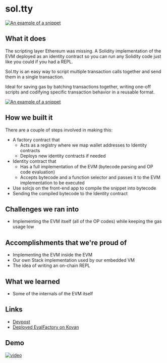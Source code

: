 # sol.tty

<a href="https://raw.githubusercontent.com/BencicAndrej/sol.tty/master/images/logo.jpg" target="_blank">![An example of a snippet](https://raw.githubusercontent.com/BencicAndrej/sol.tty/master/images/logo.jpg)</a>

## What it does

The scripting layer Ethereum was missing. A Solidity implementation of the EVM deployed as an identity contract so you can run any Solidity code just like you could if you had a REPL.

Sol.tty is an easy way to script multiple transaction calls together and send them in a single transaction.

Ideal for saving gas by batching transactions together, writing one-off scripts and codifying specific transaction behavior in a reusable format.

<a href="https://raw.githubusercontent.com/BencicAndrej/sol.tty/master/images/ss.png" target="_blank">![An example of a snippet](https://raw.githubusercontent.com/BencicAndrej/sol.tty/master/images/ss.png)</a>

## How we built it
There are a couple of steps involved in making this:
* A factory contract that
    * Acts as a registry where we map wallet addresses to Identity contracts
    * Deploys new identity contracts if needed
* Identity contract that
    * Has a full implementation of the EVM (bytecode parsing and OP code evaluation)
    * Accepts bytecode and a function selector and passes it to the EVM implementation to be executed
* Use solcjs on the front-end app to compile the snippet into bytecode
* Sending the compiled bytecode to the Identity contract

## Challenges we ran into
* Implementing the EVM itself (all of the OP codes) while keeping the gas usage low

## Accomplishments that we're proud of
* Implementing the EVM inside the EVM
* Our own Stack implementation used by our embedded VM
* The idea of writing an on-chain REPL

## What we learned
* Some of the internals of the EVM itself

## Links
* [Devpost](https://devpost.com/software/sol-tty)
* [Deployed EvalFactory on Kovan](https://kovan.etherscan.io/address/0x9e487a842272bcff7d5b644681e185cca6fb974c#code)

## Demo

<a href="https://youtu.be/C05UpxP7O9g">![video](https://img.youtube.com/vi/C05UpxP7O9g/0.jpg)</a> 
